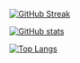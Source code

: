 [![GitHub Streak](https://streak-stats.demolab.com?user=markusressel&theme=github-dark-blue&hide_border=true&mode=weekly)](https://git.io/streak-stats)

[![GitHub stats](https://github-readme-stats.vercel.app/api?username=markusressel&theme=github_dark&hide_border=true)](https://github.com/anuraghazra/github-readme-stats)

[![Top Langs](https://github-readme-stats.vercel.app/api/top-langs/?username=markusressel&theme=github_dark&hide_border=true)](https://github.com/anuraghazra/github-readme-stats)
